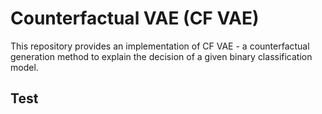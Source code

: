 # Counterfactual VAE (CF VAE)
This repository provides an implementation of CF VAE - a counterfactual generation method to explain the decision of a given binary classification model.   


## Test
